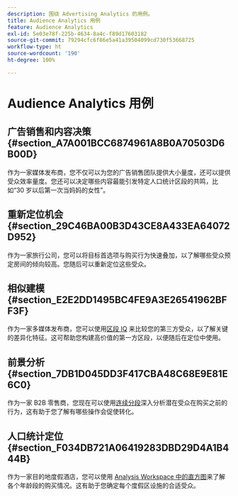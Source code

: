 ```yaml
---
description: 围绕 Advertising Analytics 的用例。
title: Audience Analytics 用例
feature: Audience Analytics
exl-id: 5e03e78f-225b-4634-8a4c-f89d17603182
source-git-commit: 79294cfc6f86e5a41a39504099cd730f53668725
workflow-type: ht
source-wordcount: '190'
ht-degree: 100%

---
```


# Audience Analytics 用例

## 广告销售和内容决策 {#section_A7A001BCC6874961A8B0A70503D6B00D}

作为一家媒体发布商，您不仅可以为您的广告销售团队提供大小量度，还可以提供受众效率量度。您还可以决定哪些内容最能引发特定人口统计区段的共鸣，比如“30 岁以后第一次当妈妈的女性”。

## 重新定位机会 {#section_29C46BA00B3D43CE8A433EA64072D952}

作为一家旅行公司，您可以将目标首选项与购买行为快速叠加，以了解哪些受众预定房间的倾向较高。您随后可以重新定位这些受众。

## 相似建模 {#section_E2E2DD1495BC4FE9A3E26541962BFF3F}

作为一家多媒体发布商，您可以使用[区段 IQ](https://experienceleague.adobe.com/docs/analytics/analyze/analysis-workspace/panels/segment-comparison/segment-comparison.html?lang=zh-Hans) 来比较您的第三方受众，以了解关键的差异化特征。这可帮助您构建高价值的第一方区段，以便随后在定位中使用。

## 前景分析 {#section_7DB1D045DD3F417CBA48C68E9E81E6C0}

作为一家 B2B 零售商，您现在可以使用[连续分段](https://experienceleague.adobe.com/docs/analytics/components/segmentation/segmentation-workflow/seg-sequential-build.html?lang=zh-Hans)深入分析潜在受众在购买之前的行为，这有助于您了解有哪些操作会促使转化。

## 人口统计定位 {#section_F034DB721A06419283DBD29D4A1B444B}

作为一家目的地度假酒店，您可以使用 [Analysis Workspace 中的直方图](https://experienceleague.adobe.com/docs/analytics/analyze/analysis-workspace/visualizations/histogram.html?lang=zh-Hans)来了解各个年龄段的购买情况。这有助于您确定每个度假区设施的合适受众。
